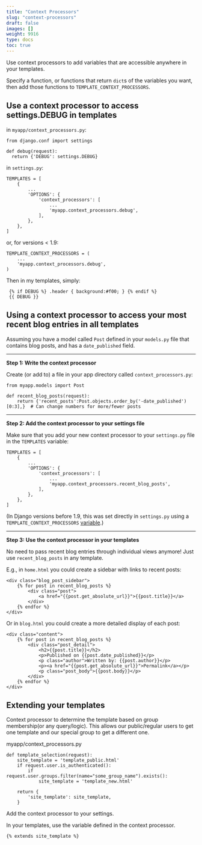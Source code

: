 ```yaml
---
title: "Context Processors"
slug: "context-processors"
draft: false
images: []
weight: 9916
type: docs
toc: true
---
```


Use context processors to add variables that are accessible anywhere in your templates.

Specify a function, or functions that return `dict`s of the variables you want, then add those functions to `TEMPLATE_CONTEXT_PROCESSORS`.

## Use a context processor to access settings.DEBUG in templates
in `myapp/context_processors.py`:

    from django.conf import settings
    
    def debug(request):
      return {'DEBUG': settings.DEBUG}

in `settings.py`:

    TEMPLATES = [
        {
            ...
            'OPTIONS': {
                'context_processors': [
                    ...
                    'myapp.context_processors.debug',
                ],
            },
        },
    ]

or, for versions < 1.9:

    TEMPLATE_CONTEXT_PROCESSORS = (
        ...
        'myapp.context_processors.debug',
    )

Then in my templates, simply:

     {% if DEBUG %} .header { background:#f00; } {% endif %}
     {{ DEBUG }}

## Using a context processor to access your most recent blog entries in all templates
Assuming you have a model called `Post` defined in your `models.py` file that contains blog posts, and has a `date_published` field. 


----------


**Step 1: Write the context processor**

Create (or add to) a file in your app directory called `context_processors.py`:

    from myapp.models import Post
    
    def recent_blog_posts(request):
        return {'recent_posts':Post.objects.order_by('-date_published')[0:3],}  # Can change numbers for more/fewer posts


----------


**Step 2: Add the context processor to your settings file**

Make sure that you add your new context processor to your `settings.py` file in the `TEMPLATES` variable:

    TEMPLATES = [
        {
            ...
            'OPTIONS': {
                'context_processors': [
                    ...
                    'myapp.context_processors.recent_blog_posts',
                ],
            },
        },
    ]

(In Django versions before 1.9, this was set directly in `settings.py` using a `TEMPLATE_CONTEXT_PROCESSORS` [variable][1].)


----------
**Step 3: Use the context processor in your templates**

No need to pass recent blog entries through individual views anymore!  Just use `recent_blog_posts` in any template.

E.g., in `home.html` you could create a sidebar with links to recent posts:

    <div class="blog_post_sidebar">
        {% for post in recent_blog_posts %}
            <div class="post">
                <a href="{{post.get_absolute_url}}">{{post.title}}</a>
            </div>
        {% endfor %}
    </div>

Or in `blog.html` you could create a more detailed display of each post:

    <div class="content">
        {% for post in recent_blog_posts %}
            <div class="post_detail">
                <h2>{{post.title}}</h2>
                <p>Published on {{post.date_published}}</p>
                <p class="author">Written by: {{post.author}}</p>
                <p><a href="{{post.get_absolute_url}}">Permalink</a></p>
                <p class="post_body">{{post.body}}</p>
            </div>
        {% endfor %}
    </div>



  [1]: https://docs.djangoproject.com/en/1.8/ref/settings/#template-context-processors

## Extending your templates
Context processor to determine the template based on group membership(or any query/logic).  This allows our public/regular users to get one template and our special group to get a different one.

myapp/context_processors.py

    def template_selection(request):
        site_template = 'template_public.html'
        if request.user.is_authenticated():
            if request.user.groups.filter(name="some_group_name").exists():
                site_template = 'template_new.html'
    
        return {
            'site_template': site_template,
        }

Add the context processor to your settings.

In your templates, use the variable defined in the context processor.

    {% extends site_template %}

